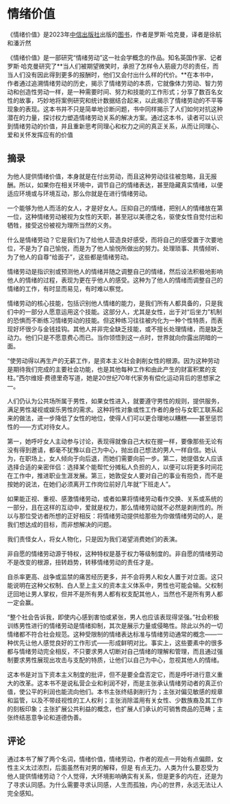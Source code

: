 # 情绪价值

《情绪价值》是2023年[中信出版社](https://baike.baidu.com/item/中信出版社/2931859?fromModule=lemma_inlink)出版的[图书](https://baike.baidu.com/item/图书/172039?fromModule=lemma_inlink)，作者是罗斯·哈克曼，译者是徐航和潘沂然



《情绪价值》是一部研究“情绪劳动”这一社会学概念的作品。知名英国作家、记者罗斯·哈克曼研究了**当人们被期望微笑时，承担了怎样令人筋疲力尽的责任，而当人们没有因此得到更多的报酬时，他们又会付出什么样的代价。**在本书中，作者通过追溯情绪劳动的历史，揭示了情绪劳动的本质，它就像体力劳动、智力劳动和创造性劳动一样，是一种需要时间、努力和技能的工作形式；分享了数百名女性的故事，巧妙地将案例研究和统计数据结合起来，以此揭示了情绪劳动的不平等现象的表现。这本书并不只是简单地诊断问题，书中同样揭示了人们如何对抗这种潜在的力量，探讨权力塑造情绪劳动关系的解决方案。通过这本书，读者可以认识到情绪劳动的价值，并且重新思考同理心和权力之间的真正关系，从而让同理心、爱和关怀发挥应有的价值

## 摘录

为他人提供情绪价值，本身就是在付出劳动，而且这种劳动往往被忽略，且无报酬。所以，如果你在相关环境中，调节自己的情绪表达，甚至隐藏真实情绪，以便适应环境或与环境互动，那么你就是在进行情绪劳动。

一个能够为他人而活的女人，才是好女人。压抑自己的情绪，把别人的情绪放在第一位，这种情绪劳动被视为女性的天职，甚至冠以美德之名，驱使女性自觉付出和牺牲，接受这份被视为理所当然的义务。

什么是情绪劳动？它是我们为了给他人营造良好感受，而将自己的感受置于次要地位，不是为了自己愉悦，而是为了他人愉悦所做出的努力。处理琐事、共情倾听、为了他人的自尊“给面子”，这些都是情绪劳动。

情绪劳动是指识别或预测他人的情绪并随之调整自己的情绪，然后设法积极地影响他人的情绪的过程，表现为更在乎他人的感受。这种为了他人的情绪而调整自己的情绪的工作，有时显而易见，有时难以察觉。

情绪劳动的核心技能，包括识别他人情绪的能力，是我们所有人都具备的，只是我们中的一部分人愿意运用这个技能。这部分人，尤其是女性，出于对“后坐力”机制的恐惧而不断练习情绪劳动的技能。但这种练习往往被内化为一种个性特质，而表现好坏很少与金钱挂钩。其他人并非完全缺乏技能，或不擅长处理情绪，而是缺乏动力。他们只是不愿意费心而已。当你领悟到这一点时，世界就向你露出阴暗的一面。

“使劳动得以再生产的无薪工作，是资本主义社会剥削女性的根源。因为这种劳动是期待我们完成的主要社会功能，也是其他每种工作和由此产生的财富积累的支柱。”西尔维娅·费德里奇写道，她是20世纪70年代家务有偿化运动背后的思想家之一。

人们仍认为公共场所属于男性，如果女性进入，就要遵守男性的规则，提供服务，满足男性凝视或娱乐男性的需求。这种将性对象或性工作者的身份与女职工联系起来的做法，进一步降低了女性的地位，使得人们可以更合理地以糟糕——甚至惩罚性的——方式对待女人。

第一，她呼吁女人主动参与讨论，表现得就像自己大权在握一样，要像那些无论有没有得到邀请，都毫不犹豫以自己为中心，抛出自己想法的男人一样自信。她认为，在职场上，女人倾向于向后退，而她们需要向前一步。第二，她提倡女人应该选择合适的亲密伴侣：选择某个能帮忙分摊私人负担的人，以便可以将更多时间花在工作中，推进职业生涯发展。第三，她敦促女人要对自己的事业有抱负，而不是按她的说法，在她们必须离开工作岗位前好几年就“下班走人”。

如果能正视、重视、感激情绪劳动，或者如果将情绪劳动看作交换、关系或系统的一部分，且在这样的互动中，爱就是权力，那么情绪劳动就不必然是剥削性的。所以与那位受访者所想的正好相反：将情绪劳动提供给那些为你做情绪劳动的人，是我们想达成的目标，而非想解决的问题。

我们责怪女人，将女人物化，只是因为我们渴望消费她们的表演。

非自愿的情绪劳动源于特权，这种特权是基于权力等级制度的。非自愿的情绪劳动不是改变的根源，扭转趋势，转移情绪劳动的责任才是。

自杀率更高、战争或监禁的痛苦经历更多，并不会将男人和女人置于对立面。这只能说明在这种父权制、白人至上主义的资本主义体系中，男性也可能会输。父权制迂回地让男人掌权，但并不是所有男人都有权支配其他人，当然也不是所有男人都一定会赢。

“整个社会告诉我，即使内心感到害怕或紧张，男人也应该表现得坚强。”社会积极训练男性进行的情绪劳动是情绪抑制，其次是展示力量或侵略性。除此以外的一切情绪都不符合社会规范。这种受限制的情绪表达标准与情绪劳动通常的概念——一种优先让他人感觉良好的工作形式——形成鲜明对比。事实上，这些要素中的很多都与情绪劳动完全相反，不只要求男人切断对自己情绪的理解和管理，而且通过强制要求男性展现出攻击与支配的特质，让他们以自己为中心，忽视其他人的情绪。

这本书是对当下资本主义制度的批评，但不是要全盘否定它，而是呼吁进行意义重大的改革。这本书不是说私营企业和利润不好，而是主张承认情绪劳动者的真正价值，使公平的利润也能流向他们。本书主张终结剥削行为；主张对偏见敏感的规章和监管，以及不带歧视性的工人权利；主张消除滥用有关女性、少数族裔及其工作的刻板印象；主张扩展公共利益的概念，也扩展人们承认的可销售商品的范畴；主张终结恶意争论和道德伪善。



## 评论

通过本书了解了两个名词，情绪价值，情绪劳动，作者的观点一开始有点偏颇，女性主义太过浓烈，后面虽然有对男的解释，但是 有点无力。人类为什么要忍受为他人提供情绪劳动？个人觉得，大环境影响确实有关系，但是更多的内在，还是为了寻求认同感。为什么需要寻求认同感，人生而孤独，内心的世界，永远无法让人完全感知。